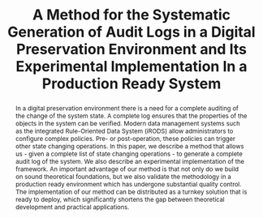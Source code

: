 ---
abstract: 'In a digital preservation environment there is a need for a complete auditing
  of the change of the system state. A complete log ensures that the properties of
  the objects in the system can be verified. Modern data management systems such as
  the integrated Rule-Oriented Data System (iRODS) allow administrators to configure
  complex policies. Pre- or

  post-operation, these policies can trigger other state changing operations. In this
  paper, we describe a method that allows us - given a complete list of state changing
  operations - to generate a complete audit log of the system. We

  also describe an experimental implementation of the framework. An important advantage
  of our method is that not only do we build on sound theoretical foundations, but
  we

  also validate the methodology in a production ready environment which has undergone
  substantial quality control.  The implementation of our method can be distributed
  as a

  turnkey solution that is ready to deploy, which significantly shortens the gap between
  theoretical development and practical applications.'
creators:
- Xu, Hao
- Coposky, Jason
- Bedard, Dan
- Ward, Jewel
- Russell, Terrell
- Rajasekar, Arcot
- Moore, Reagan
- Keller, Ben
- Greer, Zoey
date: null
document_url: https://services.phaidra.univie.ac.at/api/object/o:429566/download
grand_parent: iPRES
institutions: []
keywords:
- audit log
- production system
- implementation
- digital preser- vation
- policies
- automated log generation
landing_page_url: https://phaidra.univie.ac.at/o:429566
language: eng
layout: publication
license: CC BY 4.0 International
notes_url: null
parent: iPRES 2015
publication_type: paper
size: 147378
slides_url: null
source_name: iPRES
stream_url: null
title: A Method for the Systematic Generation of Audit Logs in a Digital Preservation
  Environment and Its Experimental Implementation In a Production Ready System
year: 2015
---